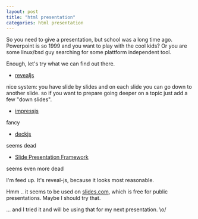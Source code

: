 ```yaml
---
layout: post
title: "html presentation"
categories: html presentation
---
```


So you need to give a presentation, but school was a long time ago. Powerpoint is so 1999 and you want to play with the cool kids?
Or you are some linux/bsd guy searching for some plattform independent tool.

Enough, let's try what we can find out there.


* [revealjs](http://lab.hakim.se/reveal-js)

nice system: you have slide by slides and on each slide you can go down to another slide. so if you want to prepare going deeper on a topic just add a few "down slides".

* [impressjs](https://github.com/impress/impress.js/)

fancy

* [deckjs](https://github.com/imakewebthings/deck.js)

seems dead

* [Slide Presentation Framework](https://github.com/briancavalier/slides)

seems even more dead


I'm feed up. It's reveal-js, because it looks most reasonable.

Hmm .. it seems to be used on [slides.com](http://slides.com), which is free for public presentations. Maybe I should try that.


... and I tried it and will be using that for my next presentation. \o/

